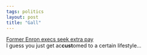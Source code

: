```yaml
---
tags: politics
layout: post
title: "Gall"
---
```




<a href="http://www.bizjournals.com/houston/stories/2002/08/12/daily6.html">Former Enron execs seek extra pay</a><br>
I guess you just get ac<b>cust</b>omed to a certain lifestyle...


